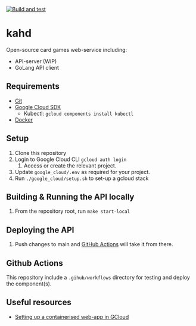 [![Build and test](https://github.com/Milesjpool/kahd/actions/workflows/build-and-test.yml/badge.svg)](https://github.com/Milesjpool/kahd/actions/workflows/build-and-test.yml)

# kahd
Open-source card games web-service including:
* API-server (WIP)
* GoLang API client

## Requirements
* [Git]
* [Google Cloud SDK]
  *  Kubectl: `gcloud components install kubectl`
* [Docker]

## Setup
1. Clone this repository
1. Login to Google Cloud CLI `gcloud auth login`
    1.  Access or create the relevant project.
1. Update `google_cloud/.env` as required for your project.
1. Run `./google_cloud/setup.sh` to set-up a gcloud stack

## Building & Running the API locally
1. From the repository root, run `make start-local`

## Deploying the API
1. Push changes to main and [GitHub Actions][GitHub Actions Build] will take it from there.

## Github Actions
This repository include a `.gihub/workflows` directory for testing and deploy the component(s).

## Useful resources
* [Setting up a containerised web-app in GCloud][Containerised web-app tutorial]

[Git]: https://git-scm.com/book/en/v2/Getting-Started-Installing-Git
[Google Cloud SDK]: https://cloud.google.com/sdk/docs/
[Docker]: https://docs.docker.com/install/
[GitHub Actions Build]: https://github.com/Milesjpool/kahd/actions/workflows/build-and-test.yml
[Containerised web-app tutorial]: https://cloud.google.com/kubernetes-engine/docs/tutorials/hello-app

